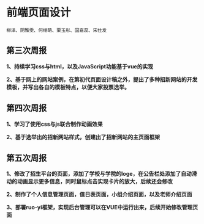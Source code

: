 # 前端页面设计
    柳泽、阴雅雯、何栩萌、栗玉彤、国嘉蕊、宋仕发
## 第三次周报
**1、持续学习css与html，以及JavaScript功能基于vue的实现**

**2、基于网上的网站案例，在第初代页面设计稿之外，提出了多种招新网站的开发模板，并写出各自的模板特点，以便大家投票选举。**
## 第四次周报
**1、学习了使用css与js联合制作动画效果**

**2、基于选举出的招新网站样式，创建出了招新网站的主页面框架**
## 第五次周报
**1、修改了招生平台的页面，添加了学校与学院的loge，在公告栏处添加了自动滑动的动画显示更多信息，同时鼠标点击实现卡片的放大，后续还会修改**

**2、制作了个人信息管理页面，值日表页面，小组介绍页面，以及老师介绍页面**

**3、部署ruo-yi框架，实现后台管理可以在VUE中运行出来，后续开始修改管理页面**
